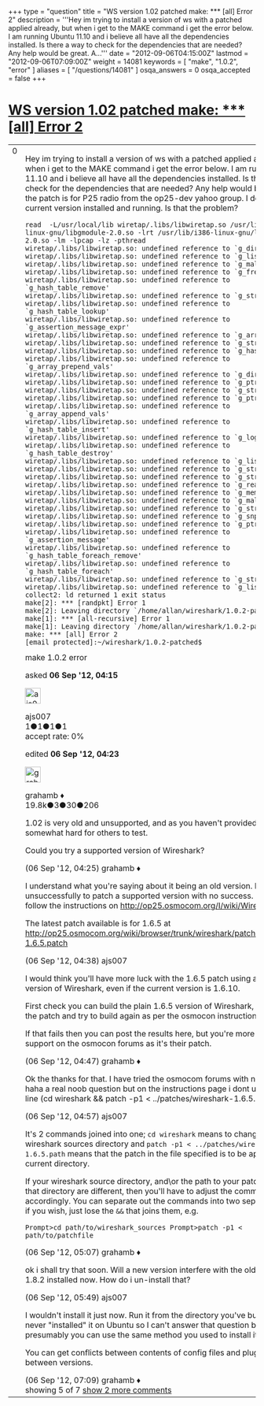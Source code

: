 +++
type = "question"
title = "WS version 1.02 patched make: *** [all] Error 2"
description = '''Hey im trying to install a version of ws with a patched applied already, but when i get to the MAKE command i get the error below. I am running Ubuntu 11.10 and i believe all have all the dependencies installed. Is there a way to check for the dependencies that are needed? Any help would be great. A...'''
date = "2012-09-06T04:15:00Z"
lastmod = "2012-09-06T07:09:00Z"
weight = 14081
keywords = [ "make", "1.0.2", "error" ]
aliases = [ "/questions/14081" ]
osqa_answers = 0
osqa_accepted = false
+++

<div class="headNormal">

# [WS version 1.02 patched make: \*\*\* \[all\] Error 2](/questions/14081/ws-version-102-patched-make-all-error-2)

</div>

<div id="main-body">

<div id="askform">

<table id="question-table" style="width:100%;"><colgroup><col style="width: 50%" /><col style="width: 50%" /></colgroup><tbody><tr class="odd"><td style="width: 30px; vertical-align: top"><div class="vote-buttons"><span id="post-14081-upvote" class="ajax-command post-vote up" rel="nofollow" title="I like this post (click again to cancel)"> </span><div id="post-14081-score" class="post-score" title="current number of votes">0</div><span id="post-14081-downvote" class="ajax-command post-vote down" rel="nofollow" title="I dont like this post (click again to cancel)"> </span> <span id="favorite-mark" class="ajax-command favorite-mark" rel="nofollow" title="mark/unmark this question as favorite (click again to cancel)"> </span><div id="favorite-count" class="favorite-count"></div></div></td><td><div id="item-right"><div class="question-body"><p>Hey im trying to install a version of ws with a patched applied already, but when i get to the MAKE command i get the error below. I am running Ubuntu 11.10 and i believe all have all the dependencies installed. Is there a way to check for the dependencies that are needed? Any help would be great. And the patch is for P25 radio from the op25-dev yahoo group. I do have a current version installed and running. Is that the problem?</p><pre><code>read  -L/usr/local/lib wiretap/.libs/libwiretap.so /usr/lib/i386-linux-gnu/libgmodule-2.0.so -lrt /usr/lib/i386-linux-gnu/libglib-2.0.so -lm -lpcap -lz -pthread
wiretap/.libs/libwiretap.so: undefined reference to `g_direct_hash&#39;
wiretap/.libs/libwiretap.so: undefined reference to `g_list_append&#39;
wiretap/.libs/libwiretap.so: undefined reference to `g_malloc&#39;
wiretap/.libs/libwiretap.so: undefined reference to `g_free&#39;
wiretap/.libs/libwiretap.so: undefined reference to `g_hash_table_remove&#39;
wiretap/.libs/libwiretap.so: undefined reference to `g_str_equal&#39;
wiretap/.libs/libwiretap.so: undefined reference to `g_hash_table_lookup&#39;
wiretap/.libs/libwiretap.so: undefined reference to `g_assertion_message_expr&#39;
wiretap/.libs/libwiretap.so: undefined reference to `g_array_new&#39;
wiretap/.libs/libwiretap.so: undefined reference to `g_strup&#39;
wiretap/.libs/libwiretap.so: undefined reference to `g_hash_table_new&#39;
wiretap/.libs/libwiretap.so: undefined reference to `g_array_prepend_vals&#39;
wiretap/.libs/libwiretap.so: undefined reference to `g_direct_equal&#39;
wiretap/.libs/libwiretap.so: undefined reference to `g_ptr_array_add&#39;
wiretap/.libs/libwiretap.so: undefined reference to `g_strdup_printf&#39;
wiretap/.libs/libwiretap.so: undefined reference to `g_ptr_array_new&#39;
wiretap/.libs/libwiretap.so: undefined reference to `g_array_append_vals&#39;
wiretap/.libs/libwiretap.so: undefined reference to `g_hash_table_insert&#39;
wiretap/.libs/libwiretap.so: undefined reference to `g_log&#39;
wiretap/.libs/libwiretap.so: undefined reference to `g_hash_table_destroy&#39;
wiretap/.libs/libwiretap.so: undefined reference to `g_list_free&#39;
wiretap/.libs/libwiretap.so: undefined reference to `g_str_hash&#39;
wiretap/.libs/libwiretap.so: undefined reference to `g_strdown&#39;
wiretap/.libs/libwiretap.so: undefined reference to `g_realloc&#39;
wiretap/.libs/libwiretap.so: undefined reference to `g_memdup&#39;
wiretap/.libs/libwiretap.so: undefined reference to `g_malloc0&#39;
wiretap/.libs/libwiretap.so: undefined reference to `g_strdup&#39;
wiretap/.libs/libwiretap.so: undefined reference to `g_snprintf&#39;
wiretap/.libs/libwiretap.so: undefined reference to `g_ptr_array_free&#39;
wiretap/.libs/libwiretap.so: undefined reference to `g_assertion_message&#39;
wiretap/.libs/libwiretap.so: undefined reference to `g_hash_table_foreach_remove&#39;
wiretap/.libs/libwiretap.so: undefined reference to `g_hash_table_foreach&#39;
wiretap/.libs/libwiretap.so: undefined reference to `g_strndup&#39;
wiretap/.libs/libwiretap.so: undefined reference to `g_list_foreach&#39;
collect2: ld returned 1 exit status
make[2]: *** [randpkt] Error 1
make[2]: Leaving directory `/home/allan/wireshark/1.0.2-patched&#39;
make[1]: *** [all-recursive] Error 1
make[1]: Leaving directory `/home/allan/wireshark/1.0.2-patched&#39;
make: *** [all] Error 2
[email protected]:~/wireshark/1.0.2-patched$</code></pre></div><div id="question-tags" class="tags-container tags"><span class="post-tag tag-link-make" rel="tag" title="see questions tagged &#39;make&#39;">make</span> <span class="post-tag tag-link-1.0.2" rel="tag" title="see questions tagged &#39;1.0.2&#39;">1.0.2</span> <span class="post-tag tag-link-error" rel="tag" title="see questions tagged &#39;error&#39;">error</span></div><div id="question-controls" class="post-controls"></div><div class="post-update-info-container"><div class="post-update-info post-update-info-user"><p>asked <strong>06 Sep '12, 04:15</strong></p><img src="https://secure.gravatar.com/avatar/797ce906ac269681f7467e9cd73ed060?s=32&amp;d=identicon&amp;r=g" class="gravatar" width="32" height="32" alt="ajs007&#39;s gravatar image" /><p><span>ajs007</span><br />
<span class="score" title="1 reputation points">1</span><span title="1 badges"><span class="badge1">●</span><span class="badgecount">1</span></span><span title="1 badges"><span class="silver">●</span><span class="badgecount">1</span></span><span title="1 badges"><span class="bronze">●</span><span class="badgecount">1</span></span><br />
<span class="accept_rate" title="Rate of the user&#39;s accepted answers">accept rate:</span> <span title="ajs007 has no accepted answers">0%</span></p></div><div class="post-update-info post-update-info-edited"><p><span> edited <strong>06 Sep '12, 04:23</strong> </span></p><img src="https://secure.gravatar.com/avatar/d2a7e24ca66604c749c7c88c1da8ff78?s=32&amp;d=identicon&amp;r=g" class="gravatar" width="32" height="32" alt="grahamb&#39;s gravatar image" /><p><span>grahamb ♦</span><br />
<span class="score" title="19834 reputation points"><span>19.8k</span></span><span title="3 badges"><span class="badge1">●</span><span class="badgecount">3</span></span><span title="30 badges"><span class="silver">●</span><span class="badgecount">30</span></span><span title="206 badges"><span class="bronze">●</span><span class="badgecount">206</span></span></p></div></div><div id="comments-container-14081" class="comments-container"><span id="14083"></span><div id="comment-14083" class="comment"><div id="post-14083-score" class="comment-score"></div><div class="comment-text"><p>1.02 is very old and unsupported, and as you haven't provided the patch it's somewhat hard for others to test.</p><p>Could you try a supported version of Wireshark?</p></div><div id="comment-14083-info" class="comment-info"><span class="comment-age">(06 Sep '12, 04:25)</span> <span class="comment-user userinfo">grahamb ♦</span></div></div><span id="14084"></span><div id="comment-14084" class="comment"><div id="post-14084-score" class="comment-score"></div><div class="comment-text"><p>I understand what you're saying about it being an old version. I have tried unsuccessfully to patch a supported version with no success. I tried to follow the instructions on <a href="http://op25.osmocom.org/I/wiki/WireSharkPage">http://op25.osmocom.org/I/wiki/WireSharkPage</a></p><p>The latest patch available is for 1.6.5 at <a href="http://op25.osmocom.org/wiki/browser/trunk/wireshark/patches/wireshark-1.6.5.patch">http://op25.osmocom.org/wiki/browser/trunk/wireshark/patches/wireshark-1.6.5.patch</a></p></div><div id="comment-14084-info" class="comment-info"><span class="comment-age">(06 Sep '12, 04:38)</span> <span class="comment-user userinfo">ajs007</span></div></div><span id="14085"></span><div id="comment-14085" class="comment"><div id="post-14085-score" class="comment-score"></div><div class="comment-text"><p>I would think you'll have more luck with the 1.6.5 patch using a supported version of Wireshark, even if the current version is 1.6.10.</p><p>First check you can build the plain 1.6.5 version of Wireshark, then apply the patch and try to build again as per the osmocon instructions.</p><p>If that fails then you can post the results here, but you're more likely to get support on the osmocon forums as it's their patch.</p></div><div id="comment-14085-info" class="comment-info"><span class="comment-age">(06 Sep '12, 04:47)</span> <span class="comment-user userinfo">grahamb ♦</span></div></div><span id="14086"></span><div id="comment-14086" class="comment"><div id="post-14086-score" class="comment-score"></div><div class="comment-text"><p>Ok the thanks for that. I have tried the osmocom forums with no answer. haha a real noob question but on the instructions page i dont understand the line (cd wireshark &amp;&amp; patch -p1 &lt; ../patches/wireshark-1.6.5.patch)</p></div><div id="comment-14086-info" class="comment-info"><span class="comment-age">(06 Sep '12, 04:57)</span> <span class="comment-user userinfo">ajs007</span></div></div><span id="14087"></span><div id="comment-14087" class="comment"><div id="post-14087-score" class="comment-score"></div><div class="comment-text"><p>It's 2 commands joined into one; <code>cd wireshark</code> means to change into the wireshark sources directory and <code>patch -p1 &lt; ../patches/wireshark-1.6.5.path</code> means that the patch in the file specified is to be applied to the current directory.</p><p>If your wireshark source directory, and\or the path to your patch file from that directory are different, then you'll have to adjust the command(s) accordingly. You can separate out the commands into two separate entries if you wish, just lose the <code>&amp;&amp;</code> that joins them, e.g.</p><p><code>Prompt&gt;cd path/to/wireshark_sources Prompt&gt;patch -p1 &lt; path/to/patchfile</code></p></div><div id="comment-14087-info" class="comment-info"><span class="comment-age">(06 Sep '12, 05:07)</span> <span class="comment-user userinfo">grahamb ♦</span></div></div><span id="14089"></span><div id="comment-14089" class="comment not_top_scorer"><div id="post-14089-score" class="comment-score"></div><div class="comment-text"><p>ok i shall try that soon. Will a new version interfere with the old one as i have 1.8.2 installed now. How do i un-install that?</p></div><div id="comment-14089-info" class="comment-info"><span class="comment-age">(06 Sep '12, 05:49)</span> <span class="comment-user userinfo">ajs007</span></div></div><span id="14091"></span><div id="comment-14091" class="comment not_top_scorer"><div id="post-14091-score" class="comment-score"></div><div class="comment-text"><p>I wouldn't install it just now. Run it from the directory you've built it in. I've never "installed" it on Ubuntu so I can't answer that question but presumably you can use the same method you used to install it.</p><p>You can get conflicts between contents of config files and plugin directories between versions.</p></div><div id="comment-14091-info" class="comment-info"><span class="comment-age">(06 Sep '12, 07:09)</span> <span class="comment-user userinfo">grahamb ♦</span></div></div></div><div id="comment-tools-14081" class="comment-tools"><span class="comments-showing"> showing 5 of 7 </span> <a href="#" class="show-all-comments-link">show 2 more comments</a></div><div class="clear"></div><div id="comment-14081-form-container" class="comment-form-container"></div><div class="clear"></div></div></td></tr></tbody></table>

</div>

</div>


